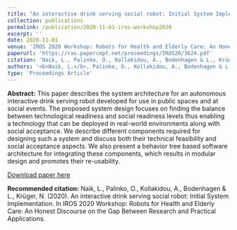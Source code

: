 ```yaml
---
title: "An interactive drink serving social robot: Initial System Implementation"
collection: publications
permalink: /publication/2020-11-01-iros-workshop2020
excerpt: ''
date: 2020-11-01
venue: 'IROS 2020 Workshop: Robots for Health and Elderly Care: An Honest Discourse on the Gap Between Research and Practical Applications, Virtual'
paperurl: 'https://ras.papercept.net/proceedings/IROS20/3624.pdf'
citation: 'Naik, L., Palinko, O., Kollakidou, A., Bodenhagen & L., Krüger, N. (2020). An interactive drink serving social robot: Initial System Implementation. In IROS 2020 Workshop: Robots for Health and Elderly Care: An Honest Discourse on the Gap Between Research and Practical Applications.'
authors: '<b>Naik, L.</b>, Palinko, O., Kollakidou, A., Bodenhagen & L., Krüger, N.'
type: 'Proceedings Article'
---
```

<b>Abstract:</b>
This paper describes the system architecture for an autonomous interactive drink serving robot developed for use in public spaces and at social events. The proposed system design focuses on finding the balance between technological readiness and social readiness levels thus enabling a technology that can be deployed in real-world environments along with social acceptance. We describe different components required for designing such a system and discuss both their technical feasibility and social acceptance aspects. We also present a behavior tree based software architecture for integrating these components, which results in modular design and promotes their re-usability.

[Download paper here](https://ras.papercept.net/proceedings/IROS20/3624.pdf)

<b>Recommended citation:</b> Naik, L., Palinko, O., Kollakidou, A., Bodenhagen & L., Krüger, N. (2020). An interactive drink serving social robot: Initial System Implementation. In IROS 2020 Workshop: Robots for Health and Elderly Care: An Honest Discourse on the Gap Between Research and Practical Applications.